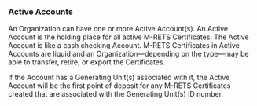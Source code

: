 ### Active Accounts

An Organization can have one or more Active Account(s). An Active Account is the holding place for all active M-RETS Certificates. The Active Account is like a cash checking Account. M-RETS Certificates in Active Accounts are liquid and an Organization—depending on the type—may be able to transfer, retire, or export the Certificates.

If the Account has a Generating Unit(s) associated with it, the Active Account will be the first point of deposit for any M-RETS Certificates created that are associated with the Generating Unit(s) ID number.
